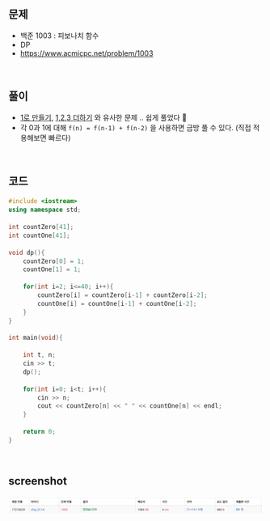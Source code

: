 ## 문제
- 백준 1003 : 피보나치 함수
- DP
- https://www.acmicpc.net/problem/1003

<br/>

## 풀이
- [1로 만들기](https://github.com/ChoiEunji0114/Algorithm-study/blob/master/posts/boj-1463.md), 
[1,2,3 더하기](https://github.com/ChoiEunji0114/Algorithm-study/blob/master/posts/boj-9095.md) 와 유사한 문제 .. 쉽게 풀었다 🤘
- 각 0과 1에 대해 ``` f(n) = f(n-1) + f(n-2) ``` 을 사용하면 금방 풀 수 있다. (직접 적용해보면 빠르다)

<br/>

## 코드

```c++
#include <iostream>
using namespace std;

int countZero[41];
int countOne[41];

void dp(){
    countZero[0] = 1;
    countOne[1] = 1;
    
    for(int i=2; i<=40; i++){
        countZero[i] = countZero[i-1] + countZero[i-2];
        countOne[i] = countOne[i-1] + countOne[i-2];
    }
}

int main(void){
    
    int t, n;
    cin >> t;
    dp();
    
    for(int i=0; i<t; i++){
        cin >> n;
        cout << countZero[n] << " " << countOne[n] << endl;
    }
    
    return 0;
}
```

<br/>




## screenshot
![screenshot](./screenshots/boj1003.png)
